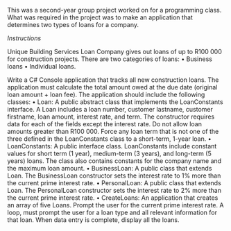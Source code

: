 This was a second-year group project worked on for a programming class.
What was required in the project was to make an application that determines two types of loans for a company.

_Instructions_

Unique Building Services Loan Company gives out loans of up to R100 000 for construction projects. There are two categories of loans:
• Business loans
• Individual loans.

Write a C# Console application that tracks all new construction loans. The application must calculate the total amount owed at the due date (original loan amount + loan fee). The application should include the following classes:
• Loan: A public abstract class that implements the LoanConstants interface. A Loan includes a loan number, customer lastname, customer firstname, loan amount, interest rate, and term. The constructor requires data for each of the fields except the interest rate. Do not allow loan amounts greater than R100 000. Force any loan term that is not one of the three defined in the LoanConstants class to a short-term, 1-year loan.
• LoanConstants: A public interface class. LoanConstants include constant values for short term (1 year), medium-term (3 years), and long-term (5 years) loans. The class also contains constants for the company name and the maximum loan amount.
• BusinessLoan: A public class that extends Loan. The BusinessLoan constructor sets the interest rate to 1% more than the current prime interest rate.
• PersonalLoan: A public class that extends Loan. The PersonalLoan constructor sets the interest rate to 2% more than the current prime interest rate.
• CreateLoans: An application that creates an array of five Loans. Prompt the user for the current prime interest rate. A loop, must prompt the user for a loan type and all relevant information for that loan. When data entry is complete, display all the loans.

